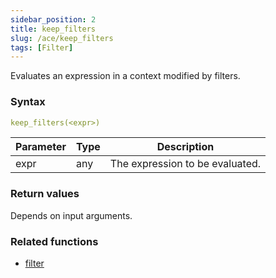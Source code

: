 ```yaml
---
sidebar_position: 2   
title: keep_filters
slug: /ace/keep_filters
tags: [Filter]
---
```

Evaluates an expression in a context modified by filters.
### Syntax

 ```yaml
keep_filters(<expr>)
```
    
| Parameter   | Type | Description |
| ----------- | ---- | ----------- |     
| expr | any | The expression to be evaluated. |

### Return values
Depends on input arguments.


### Related functions      
* [filter](/ace/filter)

